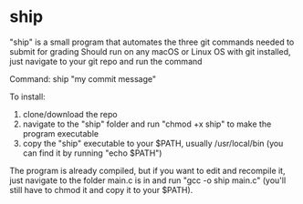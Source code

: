 # ship
"ship" is a small program that automates the three git commands needed to submit for grading
Should run on any macOS or Linux OS with git installed, just navigate to your git repo and run the command

Command:
ship "my commit message"

To install:
1. clone/download the repo
2. navigate to the "ship" folder and run "chmod +x ship" to make the program executable
3. copy the "ship" executable to your $PATH, usually /usr/local/bin (you can find it by running "echo $PATH")


The program is already compiled, but if you want to edit and recompile it, just navigate to the folder main.c is in and run "gcc -o ship main.c" (you'll still have to chmod it and copy it to your $PATH). 